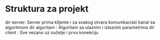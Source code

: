 Struktura za projekt
==========

dir server: Server prima klijente i za svakog otvara komunikaciski kanal sa algoritmom
dir algoritam : Algoritam sa ulaznim i izlaznim parametrima
dir client : Sve vezano uz sučelje i prvu konekciju
